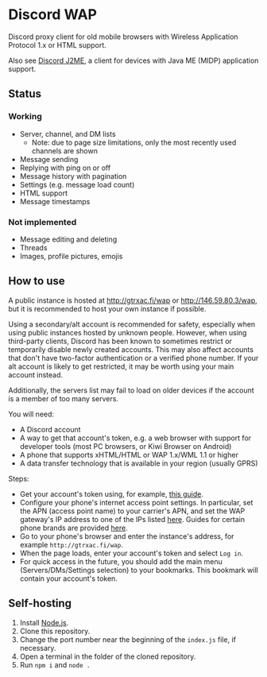 # Discord WAP
Discord proxy client for old mobile browsers with Wireless Application Protocol 1.x or HTML support.

Also see [Discord J2ME](https://github.com/gtrxAC/discord-j2me), a client for devices with Java ME (MIDP) application support.

## Status
### Working
* Server, channel, and DM lists
  * Note: due to page size limitations, only the most recently used channels are shown
* Message sending
* Replying with ping on or off
* Message history with pagination
* Settings (e.g. message load count)
* HTML support
* Message timestamps
### Not implemented
* Message editing and deleting
* Threads
* Images, profile pictures, emojis

## How to use
A public instance is hosted at http://gtrxac.fi/wap or http://146.59.80.3/wap, but it is recommended to host your own instance if possible.

Using a secondary/alt account is recommended for safety, especially when using public instances hosted by unknown people. However, when using third-party clients, Discord has been known to sometimes restrict or temporarily disable newly created accounts. This may also affect accounts that don't have two-factor authentication or a verified phone number. If your alt account is likely to get restricted, it may be worth using your main account instead.

Additionally, the servers list may fail to load on older devices if the account is a member of too many servers.

You will need:
* A Discord account
* A way to get that account's token, e.g. a web browser with support for developer tools (most PC browsers, or Kiwi Browser on Android)
* A phone that supports xHTML/HTML or WAP 1.x/WML 1.1 or higher
* A data transfer technology that is available in your region (usually GPRS)

Steps:
* Get your account's token using, for example, [this guide](https://github.com/NotNexuss/Get-Discord-Token).
* Configure your phone's internet access point settings. In particular, set the APN (access point name) to your carrier's APN, and set the WAP gateway's IP address to one of the IPs listed [here](https://nbpfan.bs0dd.net/index.php?lang=eng&page=wap%2Fmain). Guides for certain phone brands are provided [here](https://lpcwiki.miraheze.org/wiki/GPRS_configuration).
* Go to your phone's browser and enter the instance's address, for example `http://gtrxac.fi/wap`.
* When the page loads, enter your account's token and select `Log in`.
* For quick access in the future, you should add the main menu (Servers/DMs/Settings selection) to your bookmarks. This bookmark will contain your account's token.

## Self-hosting
1. Install [Node.js](https://nodejs.org).
2. Clone this repository.
3. Change the port number near the beginning of the `index.js` file, if necessary.
4. Open a terminal in the folder of the cloned repository.
5. Run `npm i` and `node .`
